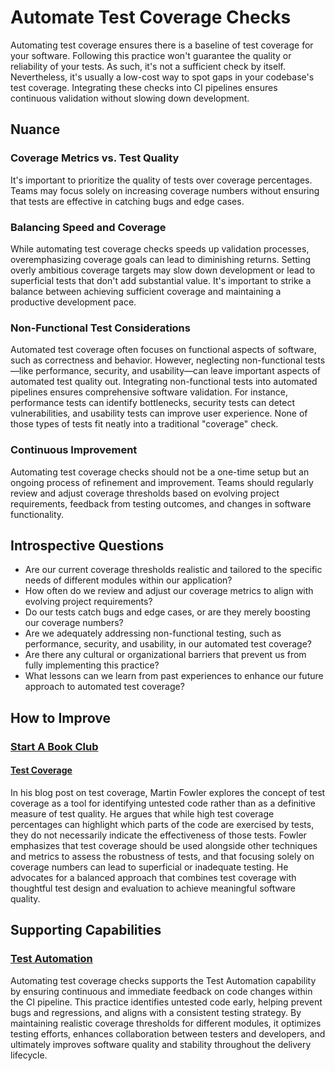 # Automate Test Coverage Checks

Automating test coverage ensures there is a baseline of test coverage for your software.
Following this practice won't guarantee the quality or reliability of your tests. As such, it's not a sufficient check by itself.
Nevertheless, it's usually a low-cost way to spot gaps in your codebase's test coverage.
Integrating these checks into CI pipelines ensures continuous validation without slowing down development.

## Nuance

### Coverage Metrics vs. Test Quality

It's important to prioritize the quality of tests over coverage percentages.
Teams may focus solely on increasing coverage numbers without ensuring that tests are effective in catching bugs and edge cases.

### Balancing Speed and Coverage

While automating test coverage checks speeds up validation processes, overemphasizing coverage goals can lead to diminishing returns.
Setting overly ambitious coverage targets may slow down development or lead to superficial tests that don't add substantial value.
It's important to strike a balance between achieving sufficient coverage and maintaining a productive development pace.

### Non-Functional Test Considerations

Automated test coverage often focuses on functional aspects of software, such as correctness and behavior.
However, neglecting non-functional tests—like performance, security, and usability—can leave important aspects of automated test quality out.
Integrating non-functional tests into automated pipelines ensures comprehensive software validation.
For instance, performance tests can identify bottlenecks, security tests can detect vulnerabilities, and usability tests can improve user experience.
None of those types of tests fit neatly into a traditional "coverage" check.

### Continuous Improvement

Automating test coverage checks should not be a one-time setup but an ongoing process of refinement and improvement.
Teams should regularly review and adjust coverage thresholds based on evolving project requirements, feedback from testing outcomes, and changes in software functionality.

## Introspective Questions

* Are our current coverage thresholds realistic and tailored to the specific needs of different modules within our application?
* How often do we review and adjust our coverage metrics to align with evolving project requirements?
* Do our tests catch bugs and edge cases, or are they merely boosting our coverage numbers?
* Are we adequately addressing non-functional testing, such as performance, security, and usability, in our automated test coverage?
* Are there any cultural or organizational barriers that prevent us from fully implementing this practice?
* What lessons can we learn from past experiences to enhance our future approach to automated test coverage?

## How to Improve

### [Start A Book Club](/practices/start-a-book-club.md)

#### [Test Coverage](https://martinfowler.com/bliki/TestCoverage.html)

In his blog post on test coverage, Martin Fowler explores the concept of test coverage as a tool for identifying untested code rather than as a definitive measure of test quality.
He argues that while high test coverage percentages can highlight which parts of the code are exercised by tests, they do not necessarily indicate the effectiveness of those tests.
Fowler emphasizes that test coverage should be used alongside other techniques and metrics to assess the robustness of tests, and that focusing solely on coverage numbers can lead to superficial or inadequate testing.
He advocates for a balanced approach that combines test coverage with thoughtful test design and evaluation to achieve meaningful software quality.

## Supporting Capabilities

### [Test Automation](/capabilities/tech/test-automation.md)

Automating test coverage checks supports the Test Automation capability by ensuring continuous and immediate feedback on code changes within the CI pipeline.
This practice identifies untested code early, helping prevent bugs and regressions, and aligns with a consistent testing strategy.
By maintaining realistic coverage thresholds for different modules, it optimizes testing efforts, enhances collaboration between testers and developers, and ultimately improves software quality and stability throughout the delivery lifecycle.
